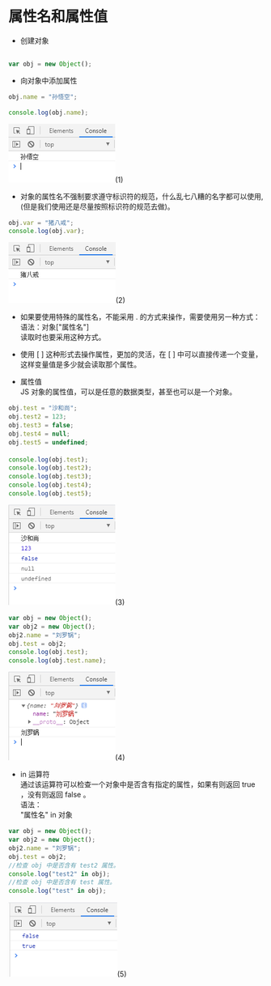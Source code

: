 # 属性名和属性值

- 创建对象

```javascript

```

```javascript
var obj = new Object();
```

- 向对象中添加属性

```javascript
obj.name = "孙悟空";
```

```javascript
console.log(obj.name);
```

![image](../images/18/1.PNG)(1)

- 对象的属性名不强制要求遵守标识符的规范，什么乱七八糟的名字都可以使用,(但是我们使用还是尽量按照标识符的规范去做)。

```javascript
obj.var = "猪八戒";
console.log(obj.var);
```

![image](../images/18/2.PNG)(2)

- 如果要使用特殊的属性名，不能采用 . 的方式来操作，需要使用另一种方式：  
  语法：对象["属性名"]  
  读取时也要采用这种方式。

- 使用 [ ] 这种形式去操作属性，更加的灵活，在 [ ] 中可以直接传递一个变量，这样变量值是多少就会读取那个属性。

- 属性值  
  JS 对象的属性值，可以是任意的数据类型，甚至也可以是一个对象。

```javascript
obj.test = "沙和尚";
obj.test2 = 123;
obj.test3 = false;
obj.test4 = null;
obj.test5 = undefined;

console.log(obj.test);
console.log(obj.test2);
console.log(obj.test3);
console.log(obj.test4);
console.log(obj.test5);
```

![image](../images/18/3.PNG)(3)

```javascript
var obj = new Object();
var obj2 = new Object();
obj2.name = "刘罗锅";
obj.test = obj2;
console.log(obj.test);
console.log(obj.test.name);
```

![image](../images/18/4.PNG)(4)

- in 运算符  
  通过该运算符可以检查一个对象中是否含有指定的属性，如果有则返回 true ，没有则返回 false 。  
  语法：  
  "属性名" in 对象

```javascript
var obj = new Object();
var obj2 = new Object();
obj2.name = "刘罗锅";
obj.test = obj2;
//检查 obj 中是否含有 test2 属性。
console.log("test2" in obj);
//检查 obj 中是否含有 test 属性。
console.log("test" in obj);
```

![image](../images/18/5.PNG)(5)
